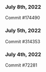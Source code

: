 ### July 8th, 2022

Commit #174490

### July 5th, 2022

Commit #314353


### July 4th, 2022

Commit #72281
